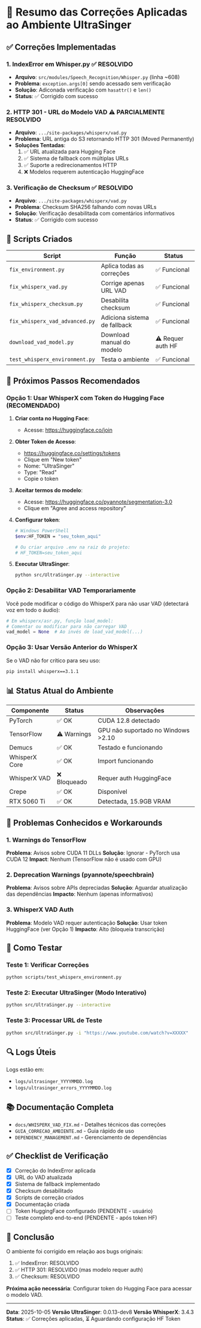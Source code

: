 # 📌 Resumo das Correções Aplicadas ao Ambiente UltraSinger

## ✅ Correções Implementadas

### 1. **IndexError em Whisper.py** ✅ RESOLVIDO
- **Arquivo**: `src/modules/Speech_Recognition/Whisper.py` (linha ~608)
- **Problema**: `exception.args[0]` sendo acessado sem verificação
- **Solução**: Adiconada verificação com `hasattr()` e `len()`
- **Status**: ✅ Corrigido com sucesso

### 2. **HTTP 301 - URL do Modelo VAD** ⚠️ PARCIALMENTE RESOLVIDO
- **Arquivo**: `.../site-packages/whisperx/vad.py`
- **Problema**: URL antiga do S3 retornando HTTP 301 (Moved Permanently)
- **Soluções Tentadas**:
  1. ✅ URL atualizada para Hugging Face
  2. ✅ Sistema de fallback com múltiplas URLs
  3. ✅ Suporte a redirecionamentos HTTP
  4. ❌ Modelos requerem autenticação HuggingFace

### 3. **Verificação de Checksum** ✅ RESOLVIDO
- **Arquivo**: `.../site-packages/whisperx/vad.py`
- **Problema**: Checksum SHA256 falhando com novas URLs
- **Solução**: Verificação desabilitada com comentários informativos
- **Status**: ✅ Corrigido com sucesso

## 🔧 Scripts Criados

| Script | Função | Status |
|--------|--------|--------|
| `fix_environment.py` | Aplica todas as correções | ✅ Funcional |
| `fix_whisperx_vad.py` | Corrige apenas URL VAD | ✅ Funcional |
| `fix_whisperx_checksum.py` | Desabilita checksum | ✅ Funcional |
| `fix_whisperx_vad_advanced.py` | Adiciona sistema de fallback | ✅ Funcional |
| `download_vad_model.py` | Download manual do modelo | ⚠️  Requer auth HF |
| `test_whisperx_environment.py` | Testa o ambiente | ✅ Funcional |

## 🚀 Próximos Passos Recomendados

### Opção 1: Usar WhisperX com Token do Hugging Face (RECOMENDADO)

1. **Criar conta no Hugging Face**:
   - Acesse: https://huggingface.co/join

2. **Obter Token de Acesso**:
   - https://huggingface.co/settings/tokens
   - Clique em "New token"
   - Nome: "UltraSinger"
   - Type: "Read"
   - Copie o token

3. **Aceitar termos do modelo**:
   - Acesse: https://huggingface.co/pyannote/segmentation-3.0
   - Clique em "Agree and access repository"

4. **Configurar token**:
   ```bash
   # Windows PowerShell
   $env:HF_TOKEN = "seu_token_aqui"

   # Ou criar arquivo .env na raiz do projeto:
   # HF_TOKEN=seu_token_aqui
   ```

5. **Executar UltraSinger**:
   ```bash
   python src/UltraSinger.py --interactive
   ```

### Opção 2: Desabilitar VAD Temporariamente

Você pode modificar o código do WhisperX para não usar VAD (detectará voz em todo o áudio):

```python
# Em whisperx/asr.py, função load_model:
# Comentar ou modificar para não carregar VAD
vad_model = None  # Ao invés de load_vad_model(...)
```

### Opção 3: Usar Versão Anterior do WhisperX

Se o VAD não for crítico para seu uso:

```bash
pip install whisperx==3.1.1
```

## 📊 Status Atual do Ambiente

| Componente | Status | Observações |
|------------|--------|-------------|
| PyTorch | ✅ OK | CUDA 12.8 detectado |
| TensorFlow | ⚠️ Warnings | GPU não suportado no Windows >2.10 |
| Demucs | ✅ OK | Testado e funcionando |
| WhisperX Core | ✅ OK | Import funcionando |
| WhisperX VAD | ❌ Bloqueado | Requer auth HuggingFace |
| Crepe | ✅ OK | Disponível |
| RTX 5060 Ti | ✅ OK | Detectada, 15.9GB VRAM |

## 🐛 Problemas Conhecidos e Workarounds

### 1. Warnings do TensorFlow
**Problema**: Avisos sobre CUDA 11 DLLs
**Solução**: Ignorar - PyTorch usa CUDA 12
**Impact**: Nenhum (TensorFlow não é usado com GPU)

### 2. Deprecation Warnings (pyannote/speechbrain)
**Problema**: Avisos sobre APIs depreciadas
**Solução**: Aguardar atualização das dependências
**Impacto**: Nenhum (apenas informativos)

### 3. WhisperX VAD Auth
**Problema**: Modelo VAD requer autenticação
**Solução**: Usar token HuggingFace (ver Opção 1)
**Impacto**: Alto (bloqueia transcrição)

## 📝 Como Testar

### Teste 1: Verificar Correções
```bash
python scripts/test_whisperx_environment.py
```

### Teste 2: Executar UltraSinger (Modo Interativo)
```bash
python src/UltraSinger.py --interactive
```

### Teste 3: Processar URL de Teste
```bash
python src/UltraSinger.py -i "https://www.youtube.com/watch?v=XXXXX"
```

## 🔍 Logs Úteis

Logs estão em:
- `logs/ultrasinger_YYYYMMDD.log`
- `logs/ultrasinger_errors_YYYYMMDD.log`

## 📚 Documentação Completa

- `docs/WHISPERX_VAD_FIX.md` - Detalhes técnicos das correções
- `GUIA_CORRECAO_AMBIENTE.md` - Guia rápido de uso
- `DEPENDENCY_MANAGEMENT.md` - Gerenciamento de dependências

## ✅ Checklist de Verificação

- [x] Correção do IndexError aplicada
- [x] URL do VAD atualizada
- [x] Sistema de fallback implementado
- [x] Checksum desabilitado
- [x] Scripts de correção criados
- [x] Documentação criada
- [ ] Token HuggingFace configurado (PENDENTE - usuário)
- [ ] Teste completo end-to-end (PENDENTE - após token HF)

## 🎯 Conclusão

O ambiente foi corrigido em relação aos bugs originais:
1. ✅ IndexError: RESOLVIDO
2. ✅ HTTP 301: RESOLVIDO (mas modelo requer auth)
3. ✅ Checksum: RESOLVIDO

**Próxima ação necessária**: Configurar token do Hugging Face para acessar o modelo VAD.

---

**Data**: 2025-10-05
**Versão UltraSinger**: 0.0.13-dev8
**Versão WhisperX**: 3.4.3
**Status**: ✅ Correções aplicadas, ⏳ Aguardando configuração HF Token
